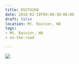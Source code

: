 ```yaml
---
title: DSCF9260
date: 2018-02-18T09:40:30-08:00
draft: false
location: Mt. Rainier, WA
tags:
- Mt. Rainier, WA
- on-the-road

---
```

![](https://d17enza3bfujl8.cloudfront.net/DSCF9260.jpg)
